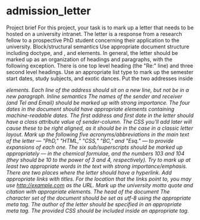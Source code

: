 # admission_letter
Project brief
For this project, your task is to mark up a letter that needs to be hosted on a university intranet. The letter is a response from a research fellow to a prospective PhD student concerning their application to the university.
Block/structural semantics
Use appropriate document structure including doctype, and <html>, <head> and <body> elements.
In general, the letter should be marked up as an organization of headings and paragraphs, with the following exception. There is one top level heading (the "Re:" line) and three second level headings.
Use an appropriate list type to mark up the semester start dates, study subjects, and exotic dances.
Put the two addresses inside <address> elements. Each line of the address should sit on a new line, but not be in a new paragraph.
Inline semantics
The names of the sender and receiver (and Tel and Email) should be marked up with strong importance.
The four dates in the document should have appropriate elements containing machine-readable dates.
The first address and first date in the letter should have a class attribute value of sender-column. The CSS you'll add later will cause these to be right aligned, as it should be in the case in a classic letter layout.
Mark up the following five acronyms/abbreviations in the main text of the letter — "PhD," "HTML," "CSS," "BC," and "Esq." — to provide expansions of each one.
The six sub/superscripts should be marked up appropriately — in the chemical formulae, and the numbers 103 and 104 (they should be 10 to the power of 3 and 4, respectively).
Try to mark up at least two appropriate words in the text with strong importance/emphasis.
There are two places where the letter should have a hyperlink. Add appropriate links with titles. For the location that the links point to, you may use http://example.com as the URL.
Mark up the university motto quote and citation with appropriate elements.
The head of the document
The character set of the document should be set as utf-8 using the appropriate meta tag.
The author of the letter should be specified in an appropriate meta tag.
The provided CSS should be included inside an appropriate tag.
